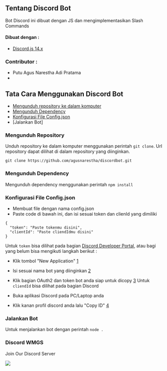 [img1]: assets/1.png
[img2]: assets/2.png
[img3]: assets/3.png
[img4]: assets/4.png

## Tentang Discord Bot

Bot Discord ini dibuat dengan JS dan mengimplementasikan Slash Commands

#### Dibuat dengan :

- [Discord.js 14.x](https://discord.js.org/#/)

### Contributor :

- Putu Agus Narestha Adi Pratama
-

## Tata Cara Menggunakan Discord Bot

- [Mengunduh repository ke dalam komputer](#mengunduh-repository)
- [Mengunduh Dependency](#mengunduh-dependency)
- [Konfigurasi File Config.json](#konfigurasi-file-configjson)
- [Jalankan Bot]

### Mengunduh Repository

Unduh repository ke dalam komputer menggunakan perintah `git clone`. Url
repository dapat dilihat di dalam repository yang diinginkan.

```
git clone https://github.com/agusnarestha/discordbot.git
```

### Mengunduh Dependency

Mengunduh dependency menggunakan perintah `npm install`

### Konfigurasi File Config.json

- Membuat file dengan nama config.json
- Paste code di bawah ini, dan isi sesuai token dan clienId yang dimiliki

```
{
  "token": "Paste tokenmu disini",
  "clientId": "Paste cliendIdmu disini"
}
```

Untuk `token` bisa dilihat pada bagian [Discord Developer Portal](https://discord.com/developers/applications/), atau bagi yang belum bisa mengikuti langkah berikut :

- Klik tombol "New Application"
  [1][img1]
- Isi sesuai nama bot yang diinginkan
  [2][img2]
- Klik bagian OAuth2 dan token bot anda siap untuk dicopy
  [3][img3]
  Untuk `cliendId` bisa dilihat pada bagian Discord

- Buka aplikasi Discord pada PC/Laptop anda
- Klik kanan profil discord anda lalu "Copy ID"
  [4][img4]

### Jalankan Bot

Untuk menjalankan bot dengan perintah `node .`

### Discord WMGS

Join Our Discord Server

<a href="https://discord.gg/d47cRDj"><img src="https://invidget.switchblade.xyz/d47cRDj"/></a>
